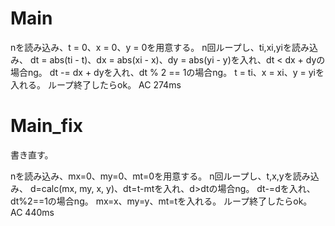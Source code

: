# Main
nを読み込み、t = 0、x = 0、y = 0を用意する。
n回ループし、ti,xi,yiを読み込み、
dt = abs(ti - t)、dx = abs(xi - x)、dy = abs(yi - y)を入れ、dt < dx + dyの場合ng。
dt -= dx + dyを入れ、dt % 2 == 1の場合ng。
t = ti、x = xi、y = yiを入れる。
ループ終了したらok。
AC 274ms

# Main\_fix
書き直す。

nを読み込み、mx=0、my=0、mt=0を用意する。
n回ループし、t,x,yを読み込み、
d=calc(mx, my, x, y)、dt=t-mtを入れ、d>dtの場合ng。
dt-=dを入れ、dt%2==1の場合ng。
mx=x、my=y、mt=tを入れる。
ループ終了したらok。
AC 440ms

